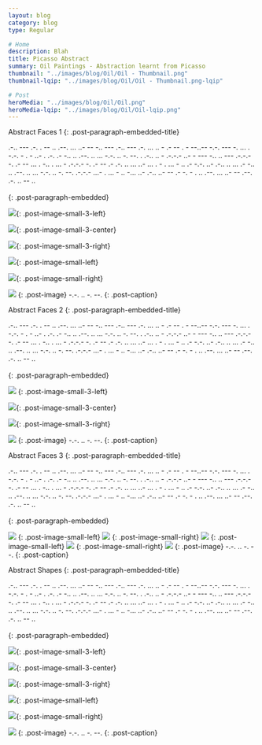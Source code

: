 ```yaml
---
layout: blog
category: blog
type: Regular

# Home
description: Blah
title: Picasso Abstract
summary: Oil Paintings - Abstraction learnt from Picasso
thumbnail: "../images/blog/Oil/Oil - Thumbnail.png"
thumbnail-lqip: "../images/blog/Oil/Oil - Thumbnail.png-lqip"

# Post
heroMedia: "../images/blog/Oil/Oil.png"
heroMedia-lqip: "../images/blog/Oil/Oil-lqip.png"
---
```



Abstract Faces 1
{: .post-paragraph-embedded-title}

.-.. --- .-. . --   .. .--. ... ..- --   -.. --- .-.. --- .-.   ... .. -   .- -- . - --..--   -.-. --- -. ... . -.-. - . - ..- . .-.   .- -.. .. .--. .. ... -.-. .. -. --.   . .-.. .. - .-.-.-   ..- -   --- -.. .. --- .-.-.-   -. .- --   ... . -..   . ... - .-.-.-   -. .- --   .-   .-. .. ... ..- ...   . -   . ... -   .. .- -.-. ..- .-.. .. ...   .- -.. .. .--. .. ... -.-. .. -. --. .-.-.-   ...- . ... - .. -... ..- .-.. ..- --   .- -. - .   .. .--. ... ..- --   .--. .-. .. -- ..
<br>
<br>
{: .post-paragraph-embedded}

<img src="../images/blog/Oil/Images/1 2.png" data-src="../images/blog/Oil/Images/1.png" class="lazyload blur-up">{: .post-image-small-3-left}

<img src="../images/blog/Oil/Images/2 2.png" data-src="../images/blog/Oil/Images/2.png" class="lazyload blur-up">{: .post-image-small-3-center}

<img src="../images/blog/Oil/Images/3 2.png" data-src="../images/blog/Oil/Images/3.png" class="lazyload blur-up">{: .post-image-small-3-right}

<img src="../images/blog/Oil/Images/4 2.png" data-src="../images/blog/Oil/Images/4.png" class="lazyload blur-up">{: .post-image-small-left}

<img src="../images/blog/Oil/Images/5 2.png" data-src="../images/blog/Oil/Images/5.png" class="lazyload blur-up">{: .post-image-small-right}


<img src="../images/blog/Oil/Images/6 2.png"  data-src="../images/blog/Oil/Images/6.png" class="lazyload blur-up">
{: .post-image} 
 -.-. .. -. --. 
{: .post-caption}



Abstract Faces 2
{: .post-paragraph-embedded-title}

.-.. --- .-. . --   .. .--. ... ..- --   -.. --- .-.. --- .-.   ... .. -   .- -- . - --..--   -.-. --- -. ... . -.-. - . - ..- . .-.   .- -.. .. .--. .. ... -.-. .. -. --.   . .-.. .. - .-.-.-   ..- -   --- -.. .. --- .-.-.-   -. .- --   ... . -..   . ... - .-.-.-   -. .- --   .-   .-. .. ... ..- ...   . -   . ... -   .. .- -.-. ..- .-.. .. ...   .- -.. .. .--. .. ... -.-. .. -. --. .-.-.-   ...- . ... - .. -... ..- .-.. ..- --   .- -. - .   .. .--. ... ..- --   .--. .-. .. -- ..
<br>
<br>
{: .post-paragraph-embedded}

<img src="../images/blog/Oil/Images/7 2.png" data-src="../images/blog/Oil/Images/7.png" class="lazyload blur-up">
{: .post-image-small-3-left}

<img src="../images/blog/Oil/Images/8 2.png" data-src="../images/blog/Oil/Images/8.png" class="lazyload blur-up">{: .post-image-small-3-center}

<img src="../images/blog/Oil/Images/9 2.png" data-src="../images/blog/Oil/Images/9.png" class="lazyload blur-up">{: .post-image-small-3-right}

<img src="../images/blog/Oil/Images/10 2.png"  data-src="../images/blog/Oil/Images/10.png" class="lazyload blur-up">
{: .post-image} 
 -.-. .. -. --. 
{: .post-caption}







Abstract Faces 3
{: .post-paragraph-embedded-title}

.-.. --- .-. . --   .. .--. ... ..- --   -.. --- .-.. --- .-.   ... .. -   .- -- . - --..--   -.-. --- -. ... . -.-. - . - ..- . .-.   .- -.. .. .--. .. ... -.-. .. -. --.   . .-.. .. - .-.-.-   ..- -   --- -.. .. --- .-.-.-   -. .- --   ... . -..   . ... - .-.-.-   -. .- --   .-   .-. .. ... ..- ...   . -   . ... -   .. .- -.-. ..- .-.. .. ...   .- -.. .. .--. .. ... -.-. .. -. --. .-.-.-   ...- . ... - .. -... ..- .-.. ..- --   .- -. - .   .. .--. ... ..- --   .--. .-. .. -- ..
<br>
<br>
{: .post-paragraph-embedded}

<img src="../images/blog/Oil/Images/11 2.png" data-src="../images/blog/Oil/Images/11.png" class="lazyload blur-up">
{: .post-image-small-left}

<img src="../images/blog/Oil/Images/12 2.png" data-src="../images/blog/Oil/Images/12.png" class="lazyload blur-up">
{: .post-image-small-right}

<img src="../images/blog/Oil/Images/13 2.png" data-src="../images/blog/Oil/Images/13.png" class="lazyload blur-up">
{: .post-image-small-left}

<img src="../images/blog/Oil/Images/14 2.png" data-src="../images/blog/Oil/Images/14.png" class="lazyload blur-up">
{: .post-image-small-right}

<img src="../images/blog/Oil/Images/15 2.png"  data-src="../images/blog/Oil/Images/15.png" class="lazyload blur-up">
{: .post-image} 
 -.-. .. -. --. 
{: .post-caption}


Abstract Shapes
{: .post-paragraph-embedded-title}

.-.. --- .-. . --   .. .--. ... ..- --   -.. --- .-.. --- .-.   ... .. -   .- -- . - --..--   -.-. --- -. ... . -.-. - . - ..- . .-.   .- -.. .. .--. .. ... -.-. .. -. --.   . .-.. .. - .-.-.-   ..- -   --- -.. .. --- .-.-.-   -. .- --   ... . -..   . ... - .-.-.-   -. .- --   .-   .-. .. ... ..- ...   . -   . ... -   .. .- -.-. ..- .-.. .. ...   .- -.. .. .--. .. ... -.-. .. -. --. .-.-.-   ...- . ... - .. -... ..- .-.. ..- --   .- -. - .   .. .--. ... ..- --   .--. .-. .. -- ..
<br>
<br>
{: .post-paragraph-embedded}

<img src="../images/blog/Oil/Images/16 2.png" data-src="../images/blog/Oil/Images/16.png" class="lazyload blur-up">{: .post-image-small-3-left}

<img src="../images/blog/Oil/Images/17 2.png" data-src="../images/blog/Oil/Images/17.png" class="lazyload blur-up">{: .post-image-small-3-center}

<img src="../images/blog/Oil/Images/18 2.png" data-src="../images/blog/Oil/Images/18.png" class="lazyload blur-up">{: .post-image-small-3-right}

<img src="../images/blog/Oil/Images/19 2.png" data-src="../images/blog/Oil/Images/19.png" class="lazyload blur-up">{: .post-image-small-left}

<img src="../images/blog/Oil/Images/20 2.png" data-src="../images/blog/Oil/Images/20.png" class="lazyload blur-up">{: .post-image-small-right}


<img src="../images/blog/Oil/Images/21 2.png"  data-src="../images/blog/Oil/Images/21.png" class="lazyload blur-up">
{: .post-image} 
 -.-. .. -. --. 
{: .post-caption}